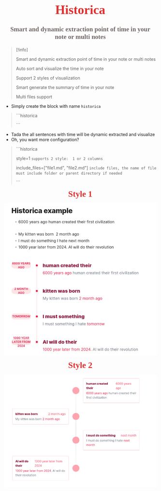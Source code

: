 
<h1 style="text-align: center;
				   font-size: 3em;
				   font-weight: bold;
					font-family: 'Times New Roman', Times, serif;
				   color: #e03030;">
Historica
</h1>

<p style="text-align: center;
				   font-size: 1.5em;
				   font-weight: bold;
					font-family: 'Times New Roman', Times, serif;
				   color: #736767;">
Smart and dynamic extraction point of time in your note or multi notes
</p>

>[!info]
> 
> Smart and dynamic extraction point of time in your note or multi notes
> 
> Auto sort and visualize the time in your note
> 
> Support 2 styles of visualization
> 
> Smart generate the summary of time in your note
> 
> Multi files support

- Simply create the block with name `historica`

>\```historica
>
>\```


- Tada the all sentences with time will be dynamic extracted and visualize
- Oh, you want more configuration?

> \```historica
> 
> style=1 `supports 2 style:  1 or 2 columns`
> 
> include_files=["file1.md", "file2.md"]  `include files, the name of file must include folder or parent directory if needed`
> 
> \```

<div style="text-align: center;
				   font-size: 2em;
				   font-weight: bold;
					font-family: 'Times New Roman', Times, serif;
				   color: #e03030;">Style 1</div>

![](images/.README_images/7385bfff.png)

<div style="text-align: center;
				   font-size: 2em;
				   font-weight: bold;
					font-family: 'Times New Roman', Times, serif;
				   color: #e03030;">Style 2</div>

![](images/.README_images/9cea13cc.png)
